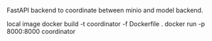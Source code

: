 FastAPI backend to coordinate between minio and model backend.


local image
docker build -t coordinator -f Dockerfile .
docker run -p 8000:8000 coordinator
